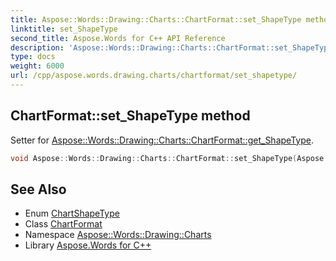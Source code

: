 ```yaml
---
title: Aspose::Words::Drawing::Charts::ChartFormat::set_ShapeType method
linktitle: set_ShapeType
second_title: Aspose.Words for C++ API Reference
description: 'Aspose::Words::Drawing::Charts::ChartFormat::set_ShapeType method. Setter for Aspose::Words::Drawing::Charts::ChartFormat::get_ShapeType in C++.'
type: docs
weight: 6000
url: /cpp/aspose.words.drawing.charts/chartformat/set_shapetype/
---
```

## ChartFormat::set_ShapeType method


Setter for [Aspose::Words::Drawing::Charts::ChartFormat::get_ShapeType](../get_shapetype/).

```cpp
void Aspose::Words::Drawing::Charts::ChartFormat::set_ShapeType(Aspose::Words::Drawing::Charts::ChartShapeType value)
```

## See Also

* Enum [ChartShapeType](../../chartshapetype/)
* Class [ChartFormat](../)
* Namespace [Aspose::Words::Drawing::Charts](../../)
* Library [Aspose.Words for C++](../../../)
